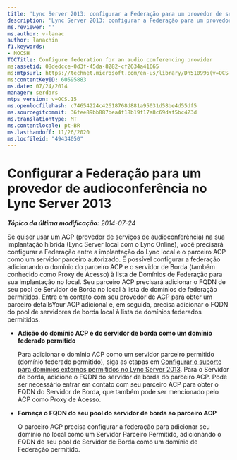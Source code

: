 ```yaml
---
title: 'Lync Server 2013: configurar a Federação para um provedor de serviços de audioconferência'
description: 'Lync Server 2013: configurar a Federação para um provedor de serviços de audioconferência.'
ms.reviewer: ''
ms.author: v-lanac
author: lanachin
f1.keywords:
- NOCSH
TOCTitle: Configure federation for an audio conferencing provider
ms:assetid: 08dedcce-0d3f-45da-8282-cf2634a41665
ms:mtpsurl: https://technet.microsoft.com/en-us/library/Dn510996(v=OCS.15)
ms:contentKeyID: 60595883
ms.date: 07/24/2014
manager: serdars
mtps_version: v=OCS.15
ms.openlocfilehash: c74654224c42618768d881a95031d58be4d55df5
ms.sourcegitcommit: 36fee89bb887bea4f18b19f17a8c69daf5bc423d
ms.translationtype: MT
ms.contentlocale: pt-BR
ms.lasthandoff: 11/26/2020
ms.locfileid: "49434050"
---
```

# <a name="configure-federation-for-an-audio-conferencing-provider-in-lync-server-2013"></a>Configurar a Federação para um provedor de audioconferência no Lync Server 2013

<div data-xmlns="http://www.w3.org/1999/xhtml">

<div class="topic" data-xmlns="http://www.w3.org/1999/xhtml" data-msxsl="urn:schemas-microsoft-com:xslt" data-cs="https://msdn.microsoft.com/">

<div data-asp="https://msdn2.microsoft.com/asp">



</div>

<div id="mainSection">

<div id="mainBody">

<span> </span>

_**Tópico da última modificação:** 2014-07-24_

Se quiser usar um ACP (provedor de serviços de audioconferência) na sua implantação híbrida (Lync Server local com o Lync Online), você precisará configurar a Federação entre a implantação do Lync local e o parceiro ACP como um servidor parceiro autorizado. É possível configurar a federação adicionando o domínio do parceiro ACP e o servidor de Borda (também conhecido como Proxy de Acesso) à lista de Domínios de Federação para sua implantação no local. Seu parceiro ACP precisará adicionar o FQDN de seu pool de Servidor de Borda no local à lista de domínios de federação permitidos. Entre em contato com seu provedor de ACP para obter um parceiro detailsYour ACP adicional e, em seguida, precisa adicionar o FQDN do pool de servidores de borda local à lista de domínios federados permitidos.

  - **Adição do domínio ACP e do servidor de borda como um domínio federado permitido**
    
    Para adicionar o domínio ACP como um servidor parceiro permitido (domínio federado permitido), siga as etapas em [Configurar o suporte para domínios externos permitidos no Lync Server 2013](lync-server-2013-configure-support-for-allowed-external-domains.md). Para o Servidor de borda, adicione o FQDN do servidor de borda do parceiro ACP. Pode ser necessário entrar em contato com seu parceiro ACP para obter o FQDN do Servidor de Borda, que também pode ser mencionado pelo ACP como Proxy de Acesso.

  - **Forneça o FQDN do seu pool do servidor de borda ao parceiro ACP**
    
    O parceiro ACP precisa configurar a federação para adicionar seu domínio no local como um Servidor Parceiro Permitido, adicionando o FQDN de seu pool de Servidor de Borda como um domínio de Federação permitido.

</div>

<span> </span>

</div>

</div>

</div>


